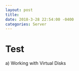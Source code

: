 ```yaml
--- 
layout: post 
title: 
date: 2018-3-28 22:54:00 -0400 
categories: Server 
---
```


# Test

a) Working with Virtual Disks